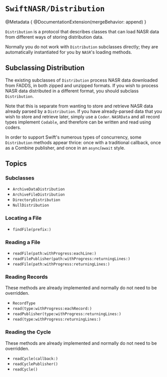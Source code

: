 # ``SwiftNASR/Distribution``

@Metadata {
    @DocumentationExtension(mergeBehavior: append)
}

`Distribution` is a protocol that describes classes that can load NASR data from
different ways of storing distribution data.

Normally you do not work with `Distribution` subclasses directly; they are
automatically instantiated for you by ``NASR``'s loading methods.

## Subclassing Distribution

The existing subclasses of `Distribution` process NASR data downloaded from
FADDS, in both zipped and unzipped formats. If you wish to process NASR data
distributed in a different format, you should subclass `Distribution`.

Note that this is separate from wanting to store and retrieve NASR data already
parsed by a `Distribution`. If you have already-parsed data that you wish to
store and retrieve later, simply use a `Coder`. ``NASRData`` and all record
types implement `Codable`, and therefore can be written and read using coders.

In order to support Swift's numerous types of concurrency, some `Distribution`
methods appear thrice: once with a traditional callback, once as a Combine
publisher, and once in an `async`/`await` style.

## Topics

### Subclasses

- ``ArchiveDataDistribution``
- ``ArchiveFileDistribution``
- ``DirectoryDistribution``
- ``NullDistribution``

### Locating a File

- ``findFile(prefix:)``

### Reading a File

- ``readFile(path:withProgress:eachLine:)``
- ``readFilePublisher(path:withProgress:returningLines:)``
- ``readFile(path:withProgress:returningLines:)``

### Reading Records

These methods are already implemented and normally do not need to be overridden.

- ``RecordType``
- ``read(type:withProgress:eachRecord:)``
- ``readPublisher(type:withProgress:returningLines:)``
- ``read(type:withProgress:returningLines:)``

### Reading the Cycle

These methods are already implemented and normally do not need to be overridden.

- ``readCycle(callback:)``
- ``readCyclePublisher()``
- ``readCycle()``
